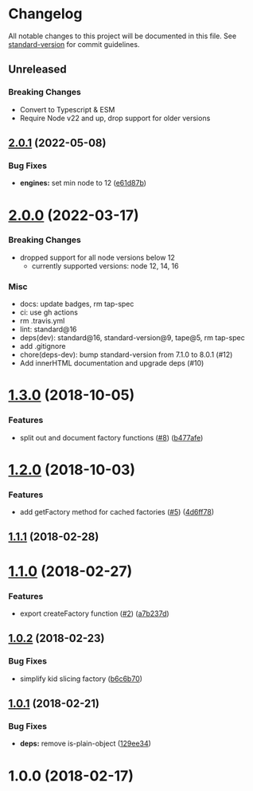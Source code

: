 # Changelog

All notable changes to this project will be documented in this file. See [standard-version](https://github.com/conventional-changelog/standard-version) for commit guidelines.

## Unreleased

### Breaking Changes
- Convert to Typescript & ESM
- Require Node v22 and up, drop support for older versions

## [2.0.1](https://github.com/ungoldman/hyperaxe/compare/v2.0.0...v2.0.1) (2022-05-08)


### Bug Fixes

* **engines:** set min node to 12 ([e61d87b](https://github.com/ungoldman/hyperaxe/commit/e61d87bdf0e41c29cd814ffd99739a946578fe99))

<a name="2.0.0"></a>
# [2.0.0](https://github.com/ungoldman/hyperaxe/compare/v1.3.0...v2.0.0) (2022-03-17)

### Breaking Changes
- dropped support for all node versions below 12
  - currently supported versions: node 12, 14, 16

### Misc
- docs: update badges, rm tap-spec
- ci: use gh actions
- rm .travis.yml
- lint: standard@16
- deps(dev): standard@16, standard-version@9, tape@5, rm tap-spec
- add .gitignore
- chore(deps-dev): bump standard-version from 7.1.0 to 8.0.1 (#12)
- Add innerHTML documentation and upgrade deps (#10)

<a name="1.3.0"></a>
# [1.3.0](https://github.com/ungoldman/hyperaxe/compare/v1.2.0...v1.3.0) (2018-10-05)


### Features

* split out and document factory functions ([#8](https://github.com/ungoldman/hyperaxe/issues/8)) ([b477afe](https://github.com/ungoldman/hyperaxe/commit/b477afe))



<a name="1.2.0"></a>
# [1.2.0](https://github.com/ungoldman/hyperaxe/compare/v1.1.1...v1.2.0) (2018-10-03)


### Features

* add getFactory method for cached factories ([#5](https://github.com/ungoldman/hyperaxe/issues/5)) ([4d6ff78](https://github.com/ungoldman/hyperaxe/commit/4d6ff78))



<a name="1.1.1"></a>
## [1.1.1](https://github.com/ungoldman/hyperaxe/compare/v1.1.0...v1.1.1) (2018-02-28)



<a name="1.1.0"></a>
# [1.1.0](https://github.com/ungoldman/hyperaxe/compare/v1.0.2...v1.1.0) (2018-02-27)


### Features

* export createFactory function ([#2](https://github.com/ungoldman/hyperaxe/issues/2)) ([a7b237d](https://github.com/ungoldman/hyperaxe/commit/a7b237d))



<a name="1.0.2"></a>
## [1.0.2](https://github.com/ungoldman/hyperaxe/compare/v1.0.1...v1.0.2) (2018-02-23)


### Bug Fixes

* simplify kid slicing factory ([b6c6b70](https://github.com/ungoldman/hyperaxe/commit/b6c6b70))



<a name="1.0.1"></a>
## [1.0.1](https://github.com/ungoldman/hyperaxe/compare/v1.0.0...v1.0.1) (2018-02-21)


### Bug Fixes

* **deps:** remove is-plain-object ([129ee34](https://github.com/ungoldman/hyperaxe/commit/129ee34))



<a name="1.0.0"></a>
# 1.0.0 (2018-02-17)
